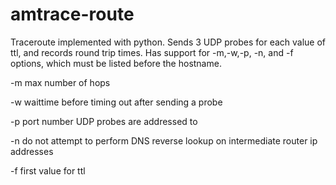 # amtrace-route

Traceroute implemented with python. Sends 3 UDP probes for each value of ttl, and records round trip times. Has support for -m,-w,-p, -n, and -f options, which must be listed before the hostname.

-m max number of hops

-w waittime before timing out after sending a probe

-p port number UDP probes are addressed to

-n do not attempt to perform DNS reverse lookup on intermediate router ip addresses

-f first value for ttl
